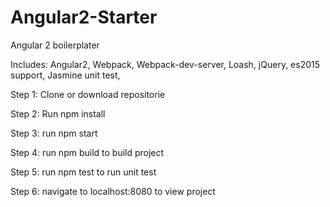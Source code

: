 # Angular2-Starter
Angular 2 boilerplater

Includes:
Angular2, 
Webpack,
Webpack-dev-server,
Loash,
jQuery,
es2015 support,
Jasmine unit test,

Step 1: Clone or download repositorie

Step 2: Run npm install

Step 3: run npm start

Step 4: run npm build to build project

Step 5: run npm test to run unit test

Step 6: navigate to localhost:8080 to view project
